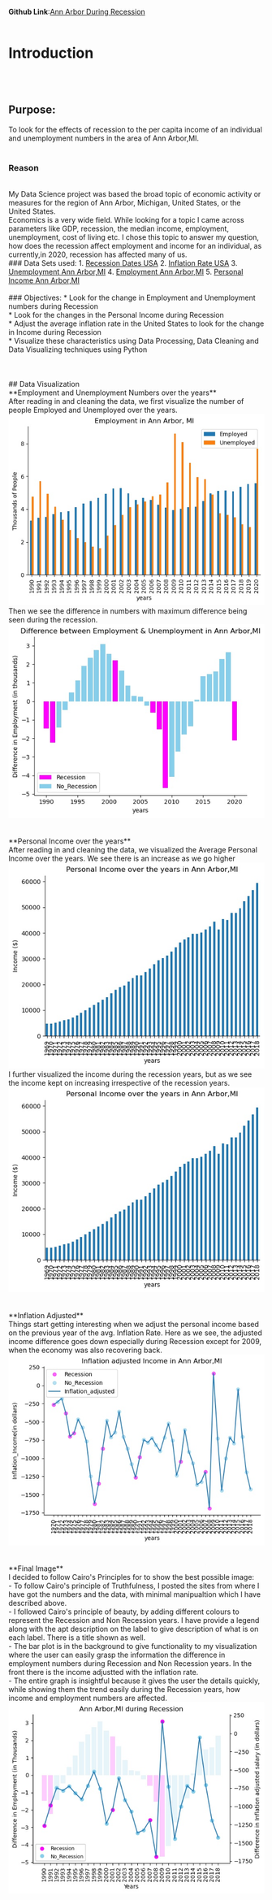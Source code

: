 **Github Link**:<a href="https://github.com/PaarthParekh/Applied-Data-Science-with-Python/blob/master/Second_Course/Assignment4/Assignment4.ipynb">Ann Arbor During Recession</a>
<br><br>
# Introduction
<br><br>
## Purpose:
To look for the effects of recession to the per capita income of an individual and unemployment numbers in the area of Ann Arbor,MI.
<br><br>
### Reason
<br>
My Data Science project was based the broad topic of economic activity or measures for the region of Ann Arbor, Michigan, United States, or the United States.<br>
Economics is a very wide field. While looking for a topic I came across parameters like GDP, recession, the median income, employment, unemployment, cost of living etc. 
I chose this topic to answer my question, how does the recession affect employment and income for an individual, as currently,in 2020, recession has affected many of us.
<br>
### Data Sets used:
1. <a href="https://fredhelp.stlouisfed.org/fred/data/understanding-the-data/recession-bars/">Recession Dates USA</a>
2. <a href="https://www.usinflationcalculator.com/inflation/historical-inflation-rates/">Inflation Rate USA</a>
3. <a href="https://fred.stlouisfed.org/series/LNS13100000">Unemployment Ann Arbor,MI</a>
4. <a href="https://fred.stlouisfed.org/series/CE16OV">Employment Ann Arbor,MI</a>
5. <a href="https://fred.stlouisfed.org/series/ANNA426PCPI">Personal Income Ann Arbor,MI</a>
<br><br>
### Objectives:
* Look for the change in Employment and Unemployment numbers during Recession <br>
* Look for the changes in the Personal Income during Recession<br>
* Adjust the average inflation rate in the United States to look for the change in Income during Recession<br>
* Visualize these characteristics using Data Processing, Data Cleaning and Data Visualizing techniques using Python<br>
<br><br><br>
## Data Visualization
<br>
**Employment and Unemployment Numbers over the years** <br>
After reading in and cleaning the data, we first visualize the number of people Employed and Unemployed over the years. 
<img src="images/MI/Employment_Ann_Arbor.jpg?raw=true"/> <br>
Then we see the difference in numbers with maximum difference being seen during the recession.
<img src="images/MI/Diff_Employment.jpg?raw=true"/> <br>
<br><br>
**Personal Income over the years** <br>
After reading in and cleaning the data, we visualized the Average Personal Income over the years. We see there is an increase as we go higher<br>
<img src="images/MI/Personal_Income.jpg?raw=true"/> <br>
I further visualized the income during the recession years, but as we see the income kept on increasing irrespective of the recession years.
<img src="images/MI/Personal_Income.jpg?raw=true"/> <br>
<br><br>
**Inflation Adjusted**
<br>
Things start getting interesting when we adjust the personal income based on the previous year of the avg. Inflation Rate. Here as we see,
the adjusted income difference goes down especially during Recession except for 2009, when the economy was also recovering back. <br>
<img src="images/MI/Income_inflation.jpg?raw=true"/> <br>
<br><br>
**Final Image**
<br>
I decided to follow Cairo's Principles for to show the best possible image: <br>
- To follow Cairo's principle of Truthfulness, I posted the sites from where I have got the numbers and the data, with minimal manipualtion which I have described above. <br>
- I followed Cairo's principle of beauty, by adding different colours to represent the Recession and Non Recession years. I have provide a legend along with the apt description on the label to give description of what is on each label. There is a title shown as well. <br>
- The bar plot is in the background to give functionality to my visualization where the user can easily grasp the information the difference in employment numbers during Recession and Non Recession years. In the front there is the income adjustted with the inflation rate. <br>
- The entire graph is insightful because it gives the user the details quickly, while showing them the trend easily during the Recession years, how income and employment numbers are affected.
<img src="images/MI/Final_assignment.jpg?raw=true"/> <br>